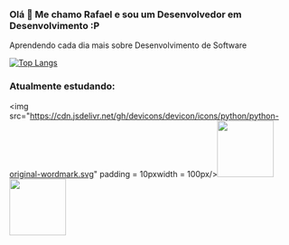### Olá 👋 Me chamo Rafael e sou um Desenvolvedor em Desenvolvimento :P

Aprendendo cada dia mais sobre Desenvolvimento de Software

[![Top Langs](https://github-readme-stats.vercel.app/api/top-langs/?username=rafaDRF&layout=compact&hide=assembly)](https://github.com/anuraghazra/github-readme-stats)

### Atualmente estudando:

<img src="https://cdn.jsdelivr.net/gh/devicons/devicon/icons/python/python-original-wordmark.svg" padding = 10pxwidth = 100px/><img src="https://cdn.jsdelivr.net/gh/devicons/devicon/icons/django/django-original.svg"  width = 100px/> <img src="https://cdn.jsdelivr.net/gh/devicons/devicon/icons/postgresql/postgresql-plain-wordmark.svg" width = 100px/>
